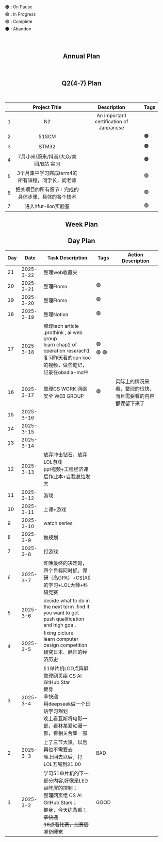 🟠 : On Pause <br>
🟢 : In Progress <br>
🟣 : Complete <br>
⚫ : Abandon <br>
<br/><br/>
## <center>   Annual Plan

<br>

## <center>  Q2(4-7)   Plan
<br>

|  |Project Title        | Description                      | Tags|
|---|:----------------------:|:---------------------------------------------:|----------|
| 1 | N2 | An important certification of Janpanese|  |  |🟢|
| 2 | 51SCM||  🟠|
| 3 | STM32||🟠|
|4| 7月小米/蔚来/抖音/大众/美团/B站 实习| |🟠|
|5| 3个月集中学习完成term4的所有课程，问学长，问老师 ||🟢|
|6| 把关项目的所有细节：完成的具体步骤、具体的各个技术||🟢|
|7|进入hfut-lion实验室||🟢|





## <center>  Week Plan


## <center>  Day Plan

| Day   | Date      | Task Description   |  Tags | Action Description|
|-------|-----------|---------------------|--------|----|
|21|2025-3-22|整理web收藏夹||
|20|2025-3-21|整理Flomo|🟢|
|19|2025-3-20|整理Flomo|🟢|
|18|2025-3-19|整理Notion|🟢|
|17|2025-3-18|整理tech article ,prothink , ai web group <br> learn chap2 of operation reserach1<br>复习昨天看的dan koe的视频，做些笔记，记录在obsdia-md中|🟣<br>🟢  🟢||
|16|2025-3-17|整理CS WORK 网络安全 WEB GROUP|🟣|实际上的情况来看，整理的很快，而且需要看的内容都保留下来了
|15|2025-3-16|
|14|2025-3-15|
|13|2025-3-14|
|12|2025-3-13|放弃冲击钻石，放弃LOL游戏 <br> ppt视频+工程经济课后作业本+自我总结发言|
|11|2025-3-12|游戏|
|10|2025-3-11|上课+游戏|
|9|2025-3-10| watch series|
|8|2025-3-9|做规划|
|7|2025-3-8| 打游戏|
|6|2025-3-7| 昨晚最终的决定是，四个目标同时抓。保研（高GPA）+CS(AI)的学习+LOL大师+科研竞赛|
|5|2025-3-6| decide what to do in the next term .find if you want to get push qualification and high gpa .|
|4|2025-3-5| fixing picture <br> learn computer design competition <br> 研究日本、韩国的经济历史|
|3|2025-3-4| 51单片机LCD点阵屏 <br> 整理网页组 CS AI GitHub Star <br>健身 <br>拿快递 <br> 用deepseek做一个日语学习规划 <br> 晚上看瓦斯将电影一部，看林某爱动漫一部，看相关合集一部
|2|2025-3-3|上了三节大课，以后再也不需要去 <br> 晚上回去以后，打LOL五局到21.00|BAD|
| 1     | 2025-3-2  | 学习51单片机的下一部分内容,好像是LED点阵屏的控制；<br>整理网页组 CS AI GitHub Stars；<br>健身，今天练背部；<br>~~拿快递~~<br>~~18点看比赛，比赛后准备睡觉~~  | GOOD |




